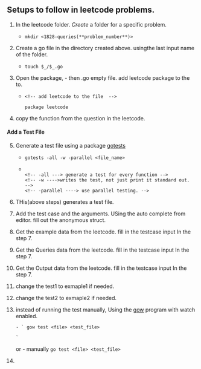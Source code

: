 ## Setups to follow in leetcode problems.

1. In the leetcode folder. _Create_ a folder for a specific problem.

   - `mkdir <1828-queries(**problem_number**)>`

2. Create a go file in the directory created above. usingthe last input name of the folder.

   - `touch $_/$_.go `

3. Open the package, - then .go empty file. add leetcode package to the to.

   - ```
     <!-- add leetcode to the file  -->
     ```
     ```
     package leetcode
     ```

4. copy the function from the question in the leetcode.

#### Add a Test File

5.  Generate a test file using a package [gotests](https://github.com/cweill/gotests)

    - ```
      gotests -all -w -parallel <file_name>
      ```

    - ```

      <!-- -all ---> generate a test for every function -->
      <!-- -w ---->writes the test, not just print it standard out.  -->
      <!-- -parallel ----> use parallel testing. -->
      ```

6.  THis(above steps) generates a test file.

7.  Add the test case and the arguments. USing the auto complete from editor. fill out the anonymous struct.

8.  Get the example data from the leetcode. fill in the testcase input In the step 7.
9.  Get the Queries data from the leetcode. fill in the testcase input In the step 7.
10. Get the Output data from the leetcode. fill in the testcase input In the step 7.
11. change the test1 to exmaple1 if needed.
12. change the test2 to exmaple2 if needed.

13. instead of running the test manually, Using the [gow](https://github.com/mitranim/gow) program with watch enabled.

        - ` gow test <file> <test_file>

        `

    or - manually
    `go test <file> <test_file>`

14.
